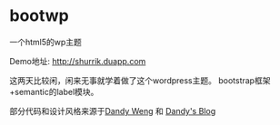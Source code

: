bootwp
======

一个html5的wp主题

Demo地址: http://shurrik.duapp.com

这两天比较闲，闲来无事就学着做了这个wordpress主题。
bootstrap框架+semantic的label模块。

部分代码和设计风格来源于<a href="http://www.dandyweng.com" target="_blank">Dandy Weng</a> 和 <a href="http://blog.dandyweng.com" target="_blank">Dandy's Blog</a>


